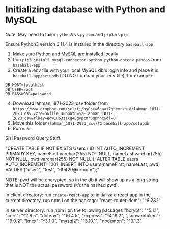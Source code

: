 # Initializing database with Python and MySQL

Note: May need to tailor `python3` vs `python` and `pip3` vs `pip`  

Ensure Python3 version 3.11.4 is installed in the directory `baseball-app`

1. Make sure Python and MySQL are installed locally
2. Run `pip3 install mysql-connector-python python-dotenv pandas` from `baseball-app`
3. Create a .env file with your local MySQL db's login info and place it in `baseball-app/setupdb` (DO NOT upload your .env file), for example:
```
DB_HOST=localhost
DB_USER=root
DB_PASSWORD=password
```
4. Download lahman_1871-2023_csv folder from `https://www.dropbox.com/scl/fi/hy0sxw6gaai7ghemrshi8/lahman_1871-2023_csv.7z?e=5&file_subpath=%2Flahman_1871-2023_csv&rlkey=edw1u63zzxg48gvpcmr3qpnhz&dl=0`
5. Move this folder (`lahman_1871-2023_csv`) to `baseball-app/setupdb`
6. Run `make`

Sisi Password Query Stuff:

"CREATE TABLE IF NOT EXISTS Users (
	ID INT AUTO_INCREMENT PRIMARY KEY,
    nameFirst varchar(255) NOT NULL,
    nameLast varchar(255) NOT NULL,
    pwd varchar(255) NOT NULL
);
ALTER TABLE users AUTO_INCREMENT=1001;
INSERT INTO users(nameFirst, nameLast, pwd)
VALUES
	("user1", "test", "69420@urmom");"

NOTE: pwd will be encrypted, so in the db it will show up as a long string that is NOT the actual password (it’s the hashed pwd). 

In client directory: 
run `create-react-app` to initializa a react app in the current directory.
run npm i on the package:
	"react-router-dom": "^6.23.1"

In server directory: run npm i on the following packages
	"bcrypt": "^5.1.1",
        "cors": "^2.8.5",
        "dotenv": "^16.4.5",
        "express": "^4.19.2",
        "jsonwebtoken": "^9.0.2",
        "knex": "^3.1.0",
        "mysql2": "^3.10.1",
        "nodemon": "^3.1.3"
